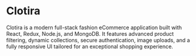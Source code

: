 # Clotira
Clotira is a modern full-stack fashion eCommerce application built with React, Redux, Node.js, and MongoDB. It features advanced product filtering, dynamic collections, secure authentication, image uploads, and a fully responsive UI tailored for an exceptional shopping experience.

